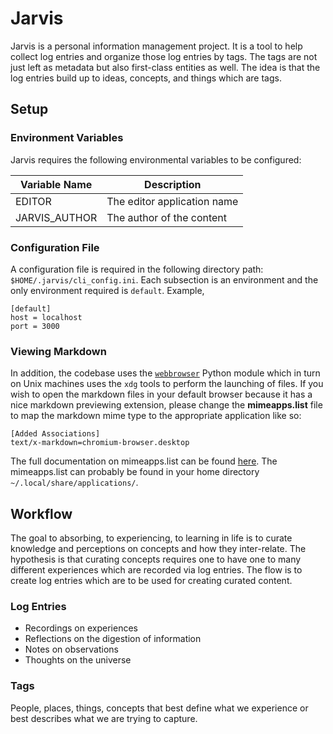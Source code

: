 # Jarvis

Jarvis is a personal information management project.  It is a tool to help collect log entries and organize those log entries by tags.  The tags are not just left as metadata but also first-class entities as well.  The idea is that the log entries build up to ideas, concepts, and things which are tags.

## Setup

### Environment Variables

Jarvis requires the following environmental variables to be configured:

Variable Name | Description
------------- | -----------
EDITOR | The editor application name
JARVIS_AUTHOR | The author of the content

### Configuration File

A configuration file is required in the following directory path: `$HOME/.jarvis/cli_config.ini`.  Each subsection is an environment and the only environment required is `default`.  Example,

```
[default]
host = localhost
port = 3000
```

### Viewing Markdown

In addition, the codebase uses the [`webbrowser`](https://docs.python.org/3/library/webbrowser.html) Python module which in turn on Unix machines uses the `xdg` tools to perform the launching of files.  If you wish to open the markdown files in your default browser because it has a nice markdown previewing extension, please change the **mimeapps.list** file to map the markdown mime type to the appropriate application like so:

```
[Added Associations]
text/x-markdown=chromium-browser.desktop
```

The full documentation on mimeapps.list can be found [here](http://standards.freedesktop.org/mime-apps-spec/mime-apps-spec-1.0.html).  The mimeapps.list can probably be found in your home directory `~/.local/share/applications/`.

## Workflow

The goal to absorbing, to experiencing, to learning in life is to curate knowledge and perceptions on concepts and how they inter-relate.  The hypothesis is that curating concepts requires one to have one to many different experiences which are recorded via log entries.  The flow is to create log entries which are to be used for creating curated content.

### Log Entries

* Recordings on experiences
* Reflections on the digestion of information
* Notes on observations
* Thoughts on the universe

### Tags

People, places, things, concepts that best define what we experience or best describes what we are trying to capture.

